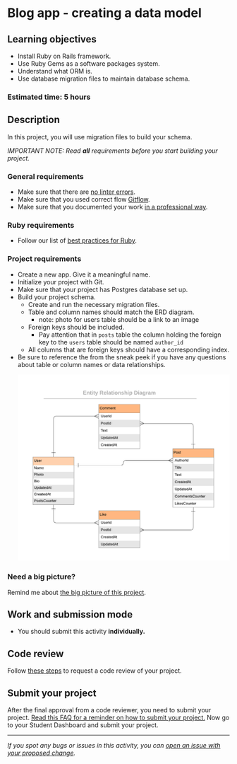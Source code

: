 # Blog app - creating a data model

## Learning objectives
- Install Ruby on Rails framework.
- Use Ruby Gems as a software packages system.
- Understand what ORM is.
- Use database migration files to maintain database schema.

### Estimated time: 5 hours

## Description
In this project, you will use migration files to build your schema.

*IMPORTANT NOTE: Read **all** requirements before you start building your project.*

### General requirements

- Make sure that there are [no linter errors](https://github.com/microverseinc/linters-config).
- Make sure that you used correct flow [Gitflow](https://github.com/microverseinc/curriculum-transversal-skills/blob/main/git-github/articles/gitflow.md).
- Make sure that you documented your work [in a professional way](https://github.com/microverseinc/curriculum-transversal-skills/blob/main/documentation/articles/professional_repo_rules.md).

### Ruby requirements
- Follow our list of [best practices for Ruby](https://github.com/microverseinc/curriculum-ruby/blob/main/articles/ruby_best_practices.md).

### Project requirements

- Create a new app. Give it a meaningful name.
- Initialize your project with Git.
- Make sure that your project has Postgres database set up.
- Build your project schema.
    - Create and run the necessary migration files.
    - Table and column names should match the ERD diagram.
        - note: photo for users table should be a link to an image
    - Foreign keys should be included.
        - Pay attention that in `posts` table the column holding the foreign key to the `users` table should be named `author_id`
    - All columns that are foreign keys should have a corresponding index.
- Be sure to reference the from the sneak peek if you have any questions about table or column names or data relationships.
   <p align="center">
      <img src="../images/blog_app_erd_v1_1.png" alt="Data model"  width="500px"  />
   </p>

### Need a big picture?

Remind me about [the big picture of this project](../sneak_peek.md).


## Work and submission mode

- You should submit this activity **individually.**

## Code review

Follow [these steps](https://github.com/microverseinc/curriculum-transversal-skills/blob/main/code-review/articles/how_to_ask_for_a_code_review.md) to request a code review of your project.

## Submit your project

After the final approval from a code reviewer, you need to submit your project.
[Read this FAQ for a reminder on how to submit your project.](https://microverse.zendesk.com/hc/en-us/articles/360061344234)
Now go to your Student Dashboard and submit your project.

------

_If you spot any bugs or issues in this activity, you can [open an issue with your proposed change](https://github.com/microverseinc/curriculum-transversal-skills/blob/main/git-github/articles/open_issue.md)._
